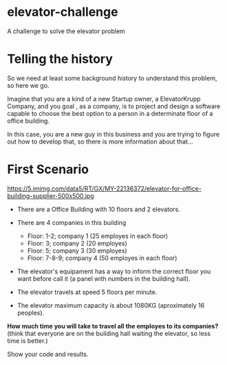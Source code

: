 # elevator-challenge
A challenge to solve the elevator problem

# Telling the history
So we need at least some background history to understand this problem, so here we go.

Imagine that you are a kind of a new Startup owner, a ElevatorKrupp Company, and you goal , as a company, is to project 
and design a software capable to choose the best option to a person in a determinate floor of a office building.

In this case, you are a new guy in this business and you are trying to figure out how to develop that, so there is more information about that...

# First Scenario

https://5.imimg.com/data5/RT/GX/MY-22136372/elevator-for-office-building-supplier-500x500.jpg

- There are a Office Building with 10 floors and 2 elevators.
- There are 4 companies in this building
  - Floor: 1-2; company 1 (25 employes in each floor)
  - Floor: 3; company 2 (20 employes)
  - Floor: 5; company 3 (30 employes)
  - Floor: 7-8-9; company 4 (50 employes in each floor)
 
- The elevator's equipament has a way to inform the correct floor you want before call it (a panel with numbers in the building hall).
- The elevator travels at speed 5 floors per minute.
- The elevator maximum capacity is about 1080KG (aproximately 16 peoples).

**How much time you will take to travel all the employes to its companies?**
(think that everyone are on the building hall waiting the elevator, so less time is better.)

Show your code and results.

